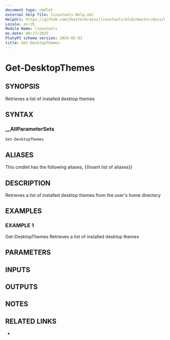 ```yaml
---
document type: cmdlet
external help file: linuxtools-Help.xml
HelpUri: https://github.com/Skatterbrainz/linuxtools/blob/master/docs/Get-DesktopThemes.md
Locale: en-US
Module Name: linuxtools
ms.date: 09/27/2025
PlatyPS schema version: 2024-05-01
title: Get-DesktopThemes
---
```


# Get-DesktopThemes

## SYNOPSIS

Retrieves a list of installed desktop themes

## SYNTAX

### __AllParameterSets

```
Get-DesktopThemes
```

## ALIASES

This cmdlet has the following aliases,
  {{Insert list of aliases}}

## DESCRIPTION

Retrieves a list of installed desktop themes from the user's home directory

## EXAMPLES

### EXAMPLE 1

Get-DesktopThemes
Retrieves a list of installed desktop themes

## PARAMETERS

## INPUTS

## OUTPUTS

## NOTES

## RELATED LINKS

- [](https://github.com/Skatterbrainz/linuxtools/blob/master/docs/Get-DesktopThemes.md)
